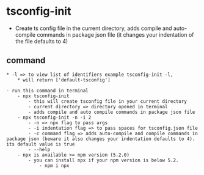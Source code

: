 # tsconfig-init

- Create ts config file in the current directory, adds compile and auto-compile commands in package json file (it changes your indentation of the file defaults to 4)

## command

    * -l => to view list of identifiers example tsconfig-init -l,
        * will return ['default-tsconfig']

    - run this command in terminal
        - npx tsconfig-init
            - this will create tsconfig file in your current directory
            - current directory => directory opened in terminal
            - adds compile and auto compile commands in package json file
        - npx tsconfig-init -n -i 2
            - -n => npx flag to pass args
            - -i indentation flag => to pass spaces for tsconfig.json file
            - -c command flag => adds auto-compile and compile commands in package json (beware it also changes your indentation defaults to 4). its default value is true
            - --help
        - npx is available >= npm version (5.2.0)
            - you can install npx if your npm version is below 5.2.
                - npm i npx
